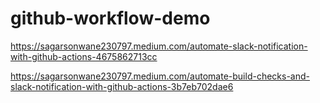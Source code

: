 # github-workflow-demo

https://sagarsonwane230797.medium.com/automate-slack-notification-with-github-actions-4675862713cc

https://sagarsonwane230797.medium.com/automate-build-checks-and-slack-notification-with-github-actions-3b7eb702dae6